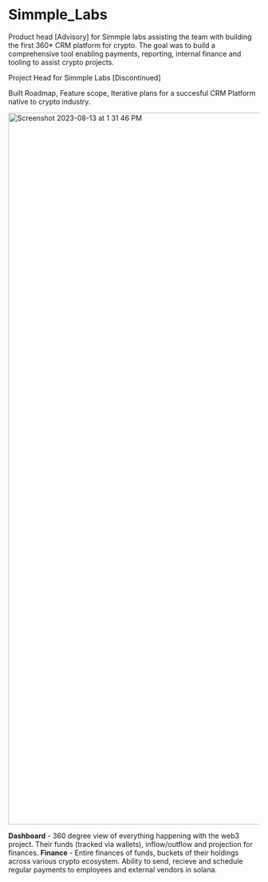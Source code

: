 # Simmple_Labs
 Product head [Advisory] for Simmple labs assisting the team with building the first 360* CRM platform for crypto. The goal was to build a comprehensive tool enabling payments, reporting, internal finance and tooling to assist crypto projects. 

 Project Head for Simmple Labs [Discontinued] 

 Built Roadmap, Feature scope, Iterative plans for a succesful CRM Platform native to crypto industry. 
 
<img width="1428" alt="Screenshot 2023-08-13 at 1 31 46 PM" src="https://github.com/0x001ee/Simmple_Labs/assets/140976928/ee8be64a-c667-4c04-a268-3f02026e8d70">

**Dashboard** - 360 degree view of everything happening with the web3 project. Their funds (tracked via wallets), inflow/outflow and projection for finances. 
**Finance** - Entire finances of funds, buckets of their holdings across various crypto ecosystem. Ability to send, recieve and schedule regular payments to employees and external vendors in solana. 


